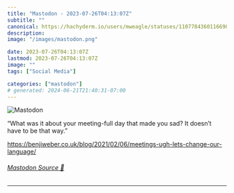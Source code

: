 ```yaml
---
title: "Mastodon - 2023-07-26T04:13:07Z"
subtitle: ""
canonical: https://hachyderm.io/users/mweagle/statuses/110778436011669096
description:
image: "/images/mastodon.png"

date: 2023-07-26T04:13:07Z
lastmod: 2023-07-26T04:13:07Z
image: ""
tags: ["Social Media"]

categories: ["mastodon"]
# generated: 2024-06-21T21:40:31-07:00
---
```

![Mastodon](/images/mastodon.png)

<p>“What was it about your meeting-full day that made you sad? It doesn’t have to be that way.”</p><p><a href="https://benjiweber.co.uk/blog/2021/02/06/meetings-ugh-lets-change-our-language/" target="_blank" rel="nofollow noopener noreferrer" translate="no"><span class="invisible">https://</span><span class="ellipsis">benjiweber.co.uk/blog/2021/02/</span><span class="invisible">06/meetings-ugh-lets-change-our-language/</span></a></p>


###### [Mastodon Source 🐘](https://hachyderm.io/@mweagle/110778436011669096)

___
